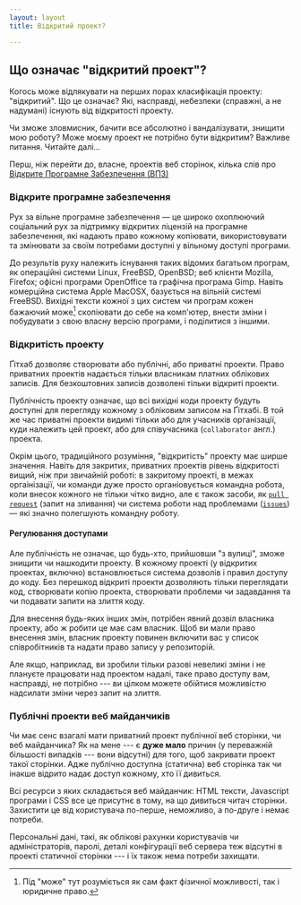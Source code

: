 ```yaml
---
layout: layout
title: Відкритий проект?

---
```


## Що означає "відкритий проект"?

Когось може відлякувати на перших порах класифікація проекту: "відкритий". Що це означає? Які, насправді, небезпеки (справжні, а не надумані) існують від відкритості проекту.

Чи зможе зловмисник, бачити все абсолютно і вандалізувати, знищити мою роботу? Може моєму проект не потрібно бути відкритим?  Важливе питання. Читайте далі...

Перш, ніж перейти до, власне, проектів веб сторінок, кілька слів про [Відкрите Програмне Забезпечення (ВПЗ)](dict#oss)
 
### Відкрите програмне забезпечення

Рух за вільне програмне забезпечення — це широко охоплюючий соціальний рух за підтримку відкритих ліцензій на програмне забезпечення, які надають право кожному копіювати, використовувати та змінювати за своїм потребами доступні у вільному доступі програми. 

До результів руху належить існування таких  відомих багатьом програм, як операційні системи Linux, FreeBSD, OpenBSD; веб клієнти Mozilla, Firefox; офісні програми OpenOffice та  графічна програма Gimp. Навіть комерційна система Apple MacOSX, базується на вільній системі FreeBSD. Вихідні тексти кожної з цих систем чи програм кожен бажаючий може[^1]  скопіювати до себе на комп'ютер, внести зміни і побудувати з свою власну версію програми, і поділитися з іншими.

[^1]: Під "може" тут розуміється як сам факт фізичної можливості, так і юридичне право.

### Відкритість проекту

Ґітхаб дозволяє створювати або публічні, або приватні проекти. Право приватних проектів надається тільки власникам платних облікових записів. Для безкоштовних записів дозволені тільки відкриті проекти. 

Публічність проекту означає, що всі вихідні коди проекту будуть доступні для перегляду кожному з обліковим записом на Ґітхабі. В той же час приватні проекти видимі тільки або для учасників організації, куди належить цей проект, або для співучасника (`collaborator` англ.) проекта. 

Окрім цього, традиційного розуміння, "відкритість" проекту має ширше значення. Навіть для закритих, приватних проектів рівень відкритості вищий, ніж при звичайній роботі: в закритому проекті, в межах оргаінізації, чи команди дуже просто органіовується командна робота, коли внесок кожного не тільки чітко видно, але є також засоби, як [`pull request`](http://dict#pr) (запит на зливання) чи система роботи над проблемами ([`issues`](http://dict#issues)) — які значно полегшують командну роботу.

#### Регулювання доступами

Але публічність не означає, що будь-хто, прийшовши "з вулиці", зможе знищити чи нашкодити проекту. В кожному проекті (у відкритих проектах, включно) встановлюється система дозволів і правил доступу до коду.  Без перешкод відкриті проекти дозволяють тільки переглядати код, створювати копію проекта, створювати проблеми чи задавдання та чи подавати запити на злиття коду. 

Для внесення будь-яких інших змін, потрібен явний дозвіл власника проекту, або ж робити це має сам власник. Щоб ви мали право внесення змін, власник проекту повинен включити вас у список співробітників та надати право запису у репозиторій. 

Але якщо, наприклад,  ви зробили тільки разові невеликі зміни і не плануєте працювати над проектом надалі, таке право доступу вам, насправді, не потрібно --- ви цілком можете обійтися можливістю надсилати зміни через запит на злиття. 

### Публічні проекти веб майданчиків

Чи має сенс взагалі мати приватний проект публічної веб сторінки, чи веб майданчика? Як на мене --- є **дуже мало** причин (у переважній більшості випадків --- вони відсутні) для того, щоб закривати проект такої сторінки. Адже публічно доступна (статична) веб сторінка так чи інакше відрито надає доступ кожному, хто її дивиться. 

Всі ресурси з яких складається веб майданчик: HTML тексти, Javascript програми і CSS все це присутнє в тому, на що дивиться читач сторінки. Захистити це від користувача по-перше, неможливо, а по-друге і немає потреби. 

Персональні дані, такі, як облікові рахунки користувачів чи адміністраторів, паролі, деталі конфігурації веб сервера теж відсутні в проекті статичної сторінки --- і їх також нема потреби  захищати. 
